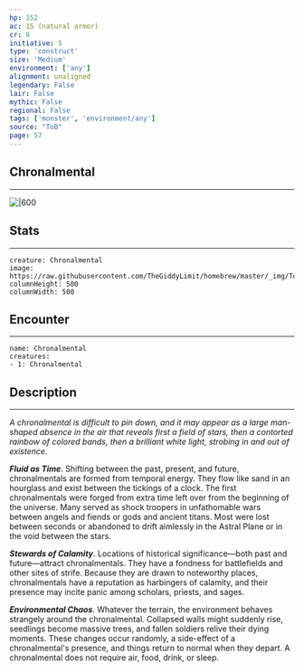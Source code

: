 ```yaml
---
hp: 152
ac: 15 (natural armor)
cr: 8
initiative: 5
type: 'construct'    
size: 'Medium'
environment: ['any']
alignment: unaligned
legendary: False
lair: False
mythic: False
regional: False
tags: ['monster', 'environment/any']
source: "ToB"
page: 57
---
```


## Chronalmental
---

![|600](https://raw.githubusercontent.com/TheGiddyLimit/homebrew/master/_img/ToB/Chronalmental.webp)

## Stats
---

```statblock
creature: Chronalmental
image: https://raw.githubusercontent.com/TheGiddyLimit/homebrew/master/_img/ToB/token/Chronalmental.png
columnHeight: 500
columnWidth: 500
```

## Encounter
---

```encounter-table
name: Chronalmental
creatures:
- 1: Chronalmental
```

## Description
---
_A chronalmental is difficult to pin down, and it may appear as a large man-shaped absence in the air that reveals first a field of stars, then a contorted rainbow of colored bands, then a brilliant white light, strobing in and out of existence._

**_Fluid as Time_**. Shifting between the past, present, and future, chronalmentals are formed from temporal energy. They flow like sand in an hourglass and exist between the tickings of a clock.
The first chronalmentals were forged from extra time left over from the beginning of the universe. Many served as shock troopers in unfathomable wars between angels and fiends or gods and ancient titans. Most were lost between seconds or abandoned to drift aimlessly in the Astral Plane or in the void between the stars.

**_Stewards of Calamity_**. Locations of historical significance—both past and future—attract chronalmentals. They have a fondness for battlefields and other sites of strife. Because they are drawn to noteworthy places, chronalmentals have a reputation as harbingers of calamity, and their presence may incite panic among scholars, priests, and sages.

**_Environmental Chaos_**. Whatever the terrain, the environment behaves strangely around the chronalmental. Collapsed walls might suddenly rise, seedlings become massive trees, and fallen soldiers relive their dying moments. These changes occur randomly, a side-effect of a chronalmental's presence, and things return to normal when they depart.
A chronalmental does not require air, food, drink, or sleep.






